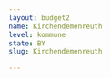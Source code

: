 ```yaml
---
layout: budget2
name: Kirchendemenreuth
level: kommune
state: BY
slug: Kirchendemenreuth

---
```



